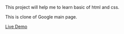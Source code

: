 This project will help me to learn basic of html and css.

This is clone of Google main page. 

[Live Demo](https://kappasigmapi.github.io/google-homepage/)
